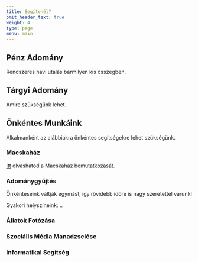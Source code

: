 ```yaml
---
title: Segítenél?
omit_header_text: true
weight: 4
type: page
menu: main
---
```


## Pénz Adomány

Rendszeres havi utalás bármilyen kis összegben.

## Tárgyi Adomány

Amire szükségünk lehet..

## Önkéntes Munkáink

Alkalmanként az alábbiakra önkéntes segítségekre lehet szükségünk.

### Macskaház

[Itt]() olvashatod a Macskaház bemutatkozását.

### Adománygyűjtés

Önkénteseink váltják egymást, így rövidebb időre is nagy szeretettel várunk!

Gyakori helyszíneink: ..

### Állatok Fotózása

### Szociális Média Manadzselése

### Informatikai Segítség

